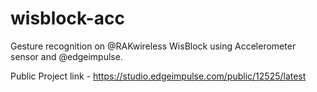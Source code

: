 # wisblock-acc
Gesture recognition on @RAKwireless WisBlock using Accelerometer sensor and @edgeimpulse.

Public Project link - https://studio.edgeimpulse.com/public/12525/latest
